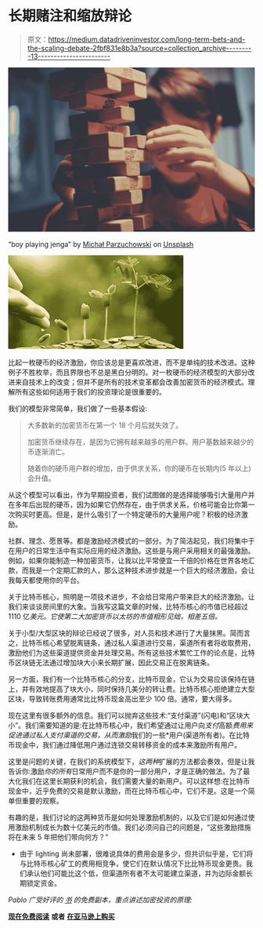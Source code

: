 # 长期赌注和缩放辩论

> 原文：<https://medium.datadriveninvestor.com/long-term-bets-and-the-scaling-debate-2fbf831e8b3a?source=collection_archive---------13----------------------->

![](img/a64d5b186edbea1131c45e904d40bcfc.png)

“boy playing jenga” by [Michał Parzuchowski](https://unsplash.com/@mparzuchowski?utm_source=medium&utm_medium=referral) on [Unsplash](https://unsplash.com?utm_source=medium&utm_medium=referral)

![](img/de664cb8d93e6a5898e6a8eebc5187d9.png)

比起一枚硬币的经济激励，你应该总是更喜欢改进，而不是单纯的技术改进。这种例子不胜枚举，而且界限也不总是黑白分明的。对一枚硬币的经济模型的大部分改进来自技术上的改变；但并不是所有的技术变革都会改善加密货币的经济模式。理解所有这些如何适用于我们的投资理论是很重要的。

我们的模型非常简单，我们做了一些基本假设:

> 大多数新的加密货币在第一个 18 个月后就失效了。
> 
> 加密货币继续存在，是因为它拥有越来越多的用户群。用户基数越来越少的币逐渐消亡。
> 
> 随着你的硬币用户群的增加，由于供求关系，你的硬币在长期内(5 年以上)会升值。

从这个模型可以看出，作为早期投资者，我们试图做的是选择能够吸引大量用户并在多年后出现的硬币，因为如果它仍然存在，由于供求关系，价格可能会比你第一次购买时更高。但是，是什么吸引了一个特定硬币的大量用户呢？积极的经济激励。

社群、理念、愿景等。都是激励经济模式的一部分。为了简洁起见，我们将集中于在用户的日常生活中有实际应用的经济激励。这些是与用户采用相关的最强激励。例如，如果你能制造一种加密货币，让我以比平常便宜一千倍的价格在世界各地汇款，而我是一个定期汇款的人，那么这种技术进步就是一个巨大的经济激励，会让我每天都使用你的平台。

关于比特币核心，照明是一项技术进步，不会给日常用户带来巨大的经济激励。让我们来谈谈房间里的大象。当我写这篇文章的时候，比特币核心的市值已经超过 1110 亿*美元。它使第二大加密货币以太坊的市值相形见绌，相差五倍。*

关于小型/大型区块的辩论已经说了很多，对人员和技术进行了大量抹黑。简而言之，比特币核心希望脱离链条，通过私人渠道进行交易，渠道所有者将收取费用，激励他们为这些渠道提供资金并处理交易。所有这些技术繁忙工作的论点是，比特币区块链无法通过增加块大小来长期扩展，因此交易正在脱离链条。

另一方面，我们有一个比特币核心的分支，比特币现金，它认为交易应该保持在链上，并有效地提高了块大小，同时保持几美分的转让费。比特币核心拒绝建立大型区块，导致转账费用通常比比特币现金高出至少 100 倍。通常，要大得多。

现在这里有很多额外的信息。我们可以抛弃这些技术:“支付渠道”(闪电)和“区块大小”。我们需要知道的是:在比特币核心中，我们希望通过让用户向*支付*高额*费用来促进通过私人支付渠道的交易，从而激励*我们的一些*用户(渠道所有者)。在比特币现金中，我们通过降低用户通过连锁交易转移资金的成本来激励所有用户。

这里是问题的关键，在我们的系统模型下，*这两种*扩展的方法都会奏效，但是让我告诉你:激励*你的所有*日常用户而不是你的一部分用户，才是正确的做法。为了最大化我们在这里长期获利的机会，我们需要大量的新用户。可以这样想:在比特币现金中，近乎免费的交易是默认激励，而在比特币核心中，它们不是。这是一个简单但重要的观察。

有趣的是，我们讨论的这两种货币是如何处理激励机制的，以及它们是如何通过使用激励机制成长为数十亿美元的市值。我们必须问自己的问题是，“这些激励措施将在未来 5 年把他们带向何方？”

*   由于 lighting 尚未部署，很难说具体的费用会是多少，但共识似乎是，它们将与比特币核心矿工的费用相竞争，使它们在默认情况下比比特币现金更贵。我们承认他们可能比这个低，但渠道所有者不太可能建立渠道，并为边际金额长期锁定资金。

*Pablo 广受好评的* [*书*](https://pablo-lema.squarespace.com/s/Crypto-Success-V2.pdf) *的免费副本，重点讲述加密投资的原理:*

[**现在免费阅读**](https://pablo-lema.squarespace.com/s/Crypto-Success-V2.pdf) **或者** [**在亚马逊上购买**](https://goo.gl/Cv9QSi)